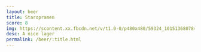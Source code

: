 ```yaml
---
layout: beer
title: Staropramen
score: 8
img: https://scontent.xx.fbcdn.net/v/t1.0-0/p480x480/59324_10151368078418745_874127613_n.jpg?oh=3b329f8a7bfbe072d4103f75aaff9940&oe=58DF86AC
desc: A nice lager
permalink: /beer/:title.html
---
```

